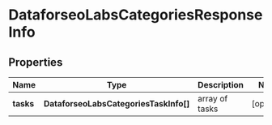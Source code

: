 # DataforseoLabsCategoriesResponseInfo

## Properties

| Name | Type | Description | Notes |
|------------ | ------------- | ------------- | -------------|
**tasks** | **DataforseoLabsCategoriesTaskInfo[]** | array of tasks |[optional]|